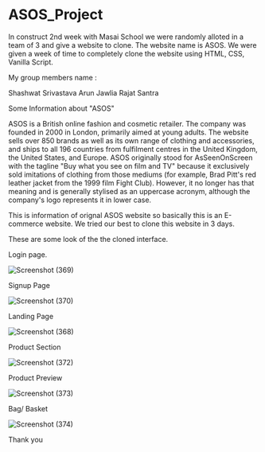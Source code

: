 # ASOS_Project

In construct 2nd week with Masai School we were randomly alloted in a team of 3 and give a website to clone. The website name is ASOS. We were given a week of time to completely clone the website using HTML, CSS, Vanilla Script.

My group members name :

Shashwat Srivastava
Arun Jawlia
Rajat Santra

Some Information about "ASOS"

ASOS is a British online fashion and cosmetic retailer. The company was founded in 2000 in London, primarily aimed at young adults. The website sells over 850 brands as well as its own range of clothing and accessories, and ships to all 196 countries from fulfilment centres in the United Kingdom, the United States, and Europe. 
ASOS originally stood for AsSeenOnScreen with the tagline "Buy what you see on film and TV" because it exclusively sold imitations of clothing from those mediums (for example, Brad Pitt's red leather jacket from the 1999 film Fight Club). However, it no longer has that meaning and is generally stylised as an uppercase acronym, although the company's logo represents it in lower case.

This is information of orignal ASOS website so basically this is an E-commerce website. We tried our best to clone this website in 3 days.

These are some look of the the cloned interface.

Login page.

![Screenshot (369)](https://user-images.githubusercontent.com/62950509/192696562-c95f2efb-85a7-4064-9079-ccb9be0f7b16.png)

Signup Page

![Screenshot (370)](https://user-images.githubusercontent.com/62950509/192696601-96eca1ad-8e3e-4dd4-9c30-80aecf34acda.png)

Landing Page

![Screenshot (368)](https://user-images.githubusercontent.com/62950509/192696625-573a8c06-eadc-4811-813a-dc92938b86ec.png)

Product Section 

![Screenshot (372)](https://user-images.githubusercontent.com/62950509/192696666-2709adbb-6557-4339-b68a-73ff3f885584.png)

Product Preview

![Screenshot (373)](https://user-images.githubusercontent.com/62950509/192696805-3b3275cb-c7f6-48a6-a535-3ae966a54477.png)


Bag/ Basket

![Screenshot (374)](https://user-images.githubusercontent.com/62950509/192696762-df0c3f53-88f3-4a48-8b84-950a63c3fbff.png)

Thank you
